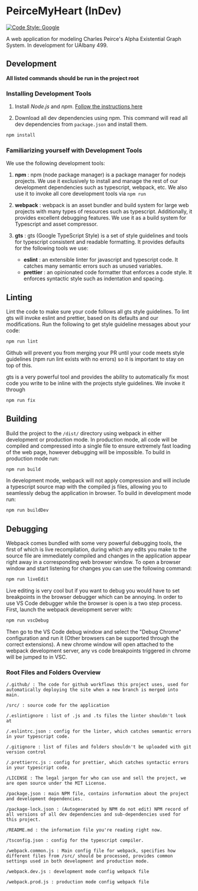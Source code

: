 # PeirceMyHeart (InDev)

[![Code Style: Google](https://img.shields.io/badge/code%20style-google-blueviolet.svg)](https://github.com/google/gts)

A web application for modeling Charles Peirce's Alpha Existential Graph System. In development for UAlbany 499.

## Development

**All listed commands should be run in the project root**

### Installing Development Tools

1. Install *Node.js* and *npm*. [Follow the instructions here](https://nodejs.org/en/download)

2. Download all dev dependencies using npm. This command will read all dev
dependencies from `package.json` and install them.
```bash
npm install 
```

### Familiarizing yourself with Development Tools

We use the following development tools: 

1. **npm** : npm (node package manager) is a package manager for nodejs projects. We use it exclusively
to install and manage the rest of our development dependencies such as typescript, webpack, etc.
We also use it to invoke all core development tools via `npm run`

2. **webpack** : webpack is an asset bundler and build system for large web projects with 
many types of resources such as typescript. Additionally, it provides excellent debugging features.
We use it as a build system for Typescript and asset compressor. 
 
3. **gts** : gts (Google TypeScript Style) is a set of style guidelines and tools for typescript
consistent and readable formatting. It provides defaults for the following tools we use:
    * **eslint** : an extensible linter for javascript and typescript code. It catches 
      many semantic errors such as unused variables.
    * **prettier** : an opinionated code formatter that enforces a code style. It enforces
      syntactic style such as indentation and spacing.

## Linting

Lint the code to make sure your code follows all gts style guidelines. To lint gts will invoke eslint and prettier, based
on its defaults and our modifications.
Run the following to get style guideline messages about your code:
```bash
npm run lint
```
Github will prevent you from merging your PR until your code meets style guidelines 
(npm run lint exists with no errors) so it is important to stay on top of this.

gts is a very powerful tool and provides the ability to automatically fix most code
you write to be inline with the projects style guidelines. We invoke it through
```bash
npm run fix
```

## Building
Build the project to the `/dist/` directory using webpack in either development or production mode.
In production mode, all code will be compiled and compressed into a single file to ensure extremely
fast loading of the web page, however debugging will be impossible. To build in production mode
run:
```bash
npm run build
```

In development mode, webpack will not apply compression and will include a typescript source map with
the compiled js files, allowing you to seamlessly debug the application in browser. To build in
development mode run:
```bash
npm run buildDev
```

## Debugging

Webpack comes bundled with some very powerful debugging tools, the first of which is live
recompilation, during which any edits you make to the source file are immediately compiled 
and changes in the application appear right away in a corresponding web browser window. To 
open a browser window and start listening for changes you can use the following command:
```bash
npm run liveEdit
```

Live editing is very cool but if you want to debug you would have to set breakpoints in the browser debugger
which can be annoying. In order to use VS Code debugger while the browser is open is a two step
process. First, launch the webpack development server with:
```bash
npm run vscDebug
```
Then go to the VS Code debug window and select the "Debug Chrome" configuration and run it (Other browsers can be
supported through the correct extensions). A new chrome window will open attached to the webpack
development server, any vs code breakpoints triggered in chrome will be jumped to in VSC.


### Root Files and Folders Overview
```
/.github/ : The code for github workflows this project uses, used for automatically deploying the site when a new branch is merged into main. 

/src/ : source code for the application 

/.eslintignore : list of .js and .ts files the linter shouldn't look at

/.eslintrc.json : config for the linter, which catches semantic errors in your typescript code.

/.gitignore : list of files and folders shouldn't be uploaded with git version control

/.prettierrc.js : config for prettier, which catches syntactic errors in your typescript code.

/LICENSE : The legal jargon for who can use and sell the project, we are open source under the MIT License.

/package.json : main NPM file, contains information about the project and development dependencies.

/package-lock.json : (Autogenerated by NPM do not edit) NPM record of all versions of all dev dependencies and sub-dependencies used for this project.

/README.md : the information file you're reading right now.

/tsconfig.json : config for the typescript compiler.

/webpack.common.js : Main config file for webpack, specifies how different files from /src/ should be processed, provides common settings used in both development and production mode.

/webpack.dev.js : development mode config webpack file

/webpack.prod.js : production mode config webpack file

```
